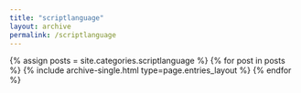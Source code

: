 ```yaml
---
title: "scriptlanguage"
layout: archive
permalink: /scriptlanguage
---
```



{% assign posts = site.categories.scriptlanguage %}
{% for post in posts %} {% include archive-single.html type=page.entries_layout %} {% endfor %}
